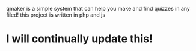 qmaker is a simple system that can help you make and find quizzes in any filed! this project is written in php and js

# I will continually update this!
